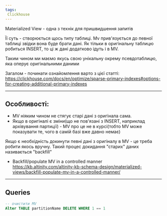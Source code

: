 ```yaml
---
tags:
 Clickhouse
---
```


Materialized View - одна з технік для пришвидшення запитів

Її суть - створюється щось типу таблиці. Mv прив'язується до певної таблиці звідки вона буде брати дані. Як тільки в оригінальну таблицю робиться INSERT, то ці ж дані додатково ідуть і в MV.

Таким чином ми маємо якусь свою унікальну окрему псевдотаблицю, яка оперує оригінальними даними

Загалом - починати ознайомлення варто з цієї статті: https://clickhouse.com/docs/en/optimize/sparse-primary-indexes#options-for-creating-additional-primary-indexes

---

## Особливості:

- МV ніяким чином не стягує старі дані з оригінала сама.
- Якщо в оригіналі є зміни(що не пов'язані з INSERT, наприклад архівування партиції) - MV про це не в курсі(тобто MV може показувати те, чого в самій базі вже давно немає)

Якщо є необхідність докинути певні дані з оригіналу в MV - це треба робити якось вручну. Такий процес докидання "старих" даних називається "backfill"

- Backfill/populate MV in a controlled manner https://kb.altinity.com/altinity-kb-schema-design/materialized-views/backfill-populate-mv-in-a-controlled-manner/

---

## Queries

```sql
-- очистити MV
Alter TABLE partitionName DELETE WHERE 1 == 1
```
